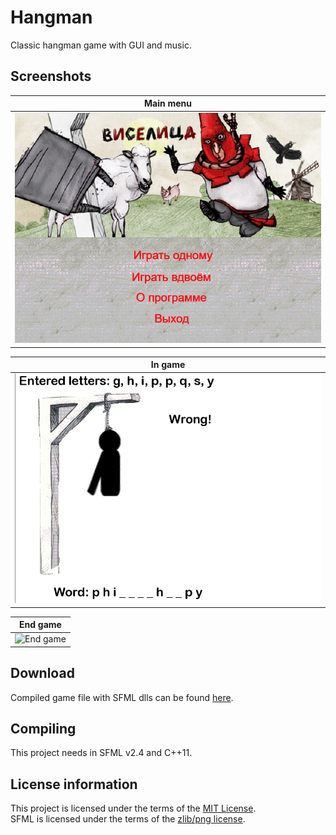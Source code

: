 # Hangman
Classic hangman game with GUI and music.

## Screenshots

| Main menu                                                        |
|------------------------------------------------------------------|
| ![Main menu of the game](Media/1.Main_menu.png "Main menu")      |

| In game                                                          |
|------------------------------------------------------------------|
| ![Casual play with bot](Media/2.In_game.png "In game")           |

| End game                                                         |
|------------------------------------------------------------------|
| ![End game](Media/2.End_game.png "End game")                     |

## Download

Compiled game file with SFML dlls can be found [here](https://github.com/Vasar007/Hangman/tree/master/bin).

## Compiling

This project needs in SFML v2.4 and C++11.

## License information

This project is licensed under the terms of the [MIT License](LICENSE).\
SFML is licensed under the terms of the [zlib/png license](https://www.sfml-dev.org/license.php).
